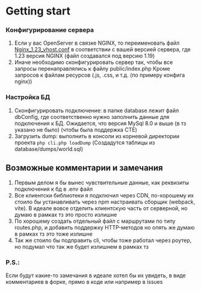 # Getting start
### Конфигурирование сервера 
1) Если у вас OpenServer в связке NGINX, то переименовать файл [Nginx_1.23_vhost.conf](Nginx_1.23_vhost.conf)
в соответствии с вашей версией сервера, где 1.23 версия NGINX
(файл создавался под версию 1.19)
2) Иначе необходимо сконфигурировать сервер так, 
чтобы все запросы перенаправлялись к файлу public/index.php
Кроме запросов к файлам ресурсов (.js, .css, и т.д. (по примеру конфига nginx)) 

### Настройка БД
1) Сконфигурировать подключение: в папке database лежит файл dbConfig, 
где соответственно нужно заполнить данные для подключения к БД.
Ожидается, что версия MySql 8.0 и выше (в тз указано не было) (чтобы была поддержка CTE)
2) Загрузить dump: выполнить в консоли из корневой директории проекта 
```php cli.php loadDump``` (Создадутся таблицы из database/dumps/world.sql)


## Возможные комментарии и замечания
1) Первым делом я бы вынес чувствительные данные, как реквизиты подключения к бд в .env файл
2) Все клиентски библиотеки я подключил через CDN, по-хорошему их стоило бы устанавливать через
npm настраивать сборщик (webpack, vite). В идеале вовсе отделить клиентскую часть от серверной, но думаю в рамках тз это просто излишне
3) По хорошему создать отдельный файл с маршрутами по типу routes.php, и добавить поддержку HTTP-методов но опять же думаю в рамках тз это тоже излишне
4) Так же стоило бы подправить cli, чтобы тоже работал через роутер, но подумал что так же будет излишнем в рамках тз

### P.S.:
Если будут какие-то замечания в идеале хотел бы их увидеть, в виде комментариев в форке, прямо в коде
или например в issues
